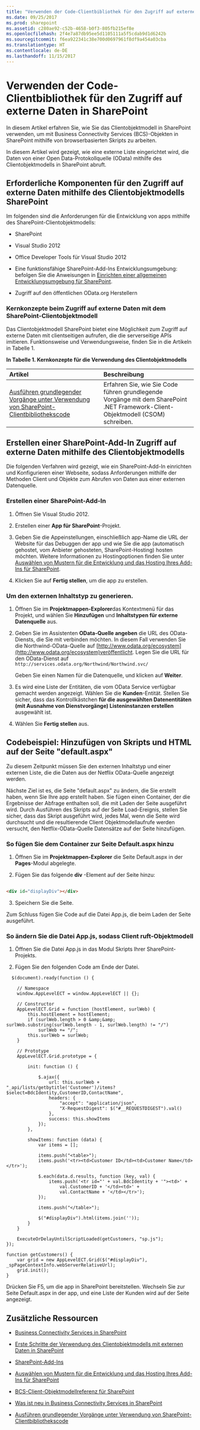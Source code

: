```yaml
---
title: "Verwenden der Code-Clientbibliothek für den Zugriff auf externe Daten in SharePoint"
ms.date: 09/25/2017
ms.prod: sharepoint
ms.assetid: c280ae92-c52b-4658-b0f3-805fb215ef8e
ms.openlocfilehash: 2f4e7a87db95ee5d1105111a5f5cdab9d1d6242b
ms.sourcegitcommit: f6ea922341c38e700d0697961f8df9a454a03cba
ms.translationtype: HT
ms.contentlocale: de-DE
ms.lasthandoff: 11/15/2017
---
```

# <a name="use-the-client-code-library-to-access-external-data-in-sharepoint"></a>Verwenden der Code-Clientbibliothek für den Zugriff auf externe Daten in SharePoint

In diesem Artikel erfahren Sie, wie Sie das Clientobjektmodell in SharePoint verwenden, um mit Business Connectivity Services (BCS)-Objekten in SharePoint mithilfe von browserbasierten Skripts zu arbeiten.

In diesem Artikel wird gezeigt, wie eine externe Liste eingerichtet wird, die Daten von einer Open Data-Protokollquelle (OData) mithilfe des Clientobjektmodells in SharePoint abruft.
  
    
    


## <a name="prerequisites-for-accessing-external-data-using-the-sharepoint-client-object-model"></a>Erforderliche Komponenten für den Zugriff auf externe Daten mithilfe des Clientobjektmodells SharePoint
<a name="bkmk_Prerequisites"> </a>

Im folgenden sind die Anforderungen für die Entwicklung von apps mithilfe des SharePoint-Clientobjektmodells:
  
    
    

- SharePoint
    
  
- Visual Studio 2012
    
  
- Office Developer Tools für Visual Studio 2012
    
  
- Eine funktionsfähige SharePoint-Add-Ins Entwicklungsumgebung: befolgen Sie die Anweisungen in  [Einrichten einer allgemeinen Entwicklungsumgebung für SharePoint](set-up-a-general-development-environment-for-sharepoint.md).
    
  
- Zugriff auf den öffentlichen OData.org Herstellern
    
  

### <a name="core-concepts-to-know-when-accessing-external-data-with-the-sharepoint-client-object-model"></a>Kernkonzepte beim Zugriff auf externe Daten mit dem SharePoint-Clientobjektmodell

Das Clientobjektmodell SharePoint bietet eine Möglichkeit zum Zugriff auf externe Daten mit clientseitigen aufrufen, die die serverseitige APIs imitieren. Funktionsweise und Verwendungsweise, finden Sie in die Artikeln in Tabelle 1.
  
    
    

**In Tabelle 1. Kernkonzepte für die Verwendung des Clientobjektmodells**


|**Artikel**|**Beschreibung**|
|:-----|:-----|
| [Ausführen grundlegender Vorgänge unter Verwendung von SharePoint-Clientbibliothekscode](http://msdn.microsoft.com/library/5a69c9e3-73bf-4ed5-bc19-182056bdb394%28Office.15%29.aspx) <br/> |Erfahren Sie, wie Sie Code führen grundlegende Vorgänge mit dem SharePoint .NET Framework-Client-Objektmodell (CSOM) schreiben.  <br/> |
   

## <a name="create-an-sharepoint-add-in-to-access-external-data-using-the-client-object-model"></a>Erstellen einer SharePoint-Add-In Zugriff auf externe Daten mithilfe des Clientobjektmodells
<a name="bkmk_CreateApp"> </a>

Die folgenden Verfahren wird gezeigt, wie ein SharePoint-Add-In einrichten und Konfigurieren einer Webseite, sodass Anforderungen mithilfe der Methoden Client und Objekte zum Abrufen von Daten aus einer externen Datenquelle.
  
    
    

### <a name="to-create-an-sharepoint-add-in"></a>Erstellen einer SharePoint-Add-In


1. Öffnen Sie Visual Studio 2012.
    
  
2. Erstellen einer **App für SharePoint**-Projekt.
    
  
3. Geben Sie die Appeinstellungen, einschließlich app-Name die URL der Website für das Debuggen der app und wie Sie die app (automatisch gehostet, vom Anbieter gehosteten, SharePoint-Hosting) hosten möchten. Weitere Informationen zu Hostingoptionen finden Sie unter  [Auswählen von Mustern für die Entwicklung und das Hosting Ihres Add-Ins für SharePoint](http://msdn.microsoft.com/library/05ce5435-0a03-4ddc-976b-c33b08d03457%28Office.15%29.aspx).
    
  
4. Klicken Sie auf **Fertig stellen**, um die app zu erstellen.
    
  

### <a name="to-generate-the-external-content-type"></a>Um den externen Inhaltstyp zu generieren.


1. Öffnen Sie im **Projektmappen-Explorer**das Kontextmenü für das Projekt, und wählen Sie **Hinzufügen** und **Inhaltstypen für externe Datenquelle** aus.
    
  
2. Geben Sie im Assistenten **OData-Quelle angeben** die URL des OData-Diensts, die Sie mit verbinden möchten. In diesem Fall verwenden Sie die Northwind-OData-Quelle auf [http://www.odata.org/ecosystem](http://www.odata.org/ecosystem)veröffentlicht. Legen Sie die URL für den OData-Dienst auf  `http://services.odata.org/Northwind/Northwind.svc/`
    
    Geben Sie einen Namen für die Datenquelle, und klicken auf **Weiter**.
    
  
3. Es wird eine Liste der Entitäten, die vom OData Service verfügbar gemacht werden angezeigt. Wählen Sie die **Kunden**-Entität. Stellen Sie sicher, dass das Kontrollkästchen **für die ausgewählten Datenentitäten (mit Ausnahme von Dienstvorgänge) Listeninstanzen erstellen** ausgewählt ist.
    
  
4. Wählen Sie **Fertig stellen** aus.
    
  

## <a name="code-example-add-scripts-and-html-to-the-defaultaspx-page"></a>Codebeispiel: Hinzufügen von Skripts und HTML auf der Seite "default.aspx"
<a name="bkmk_AddUIelements"> </a>

Zu diesem Zeitpunkt müssen Sie den externen Inhaltstyp und einer externen Liste, die die Daten aus der Netflix OData-Quelle angezeigt werden. 
  
    
    
Nächste Ziel ist es, die Seite "default.aspx" zu ändern, die Sie erstellt haben, wenn Sie Ihre app erstellt haben. Sie fügen einen Container, der die Ergebnisse der Abfrage enthalten soll, die mit Laden der Seite ausgeführt wird. Durch Ausführen des Skripts auf der Seite Load-Ereignis, stellen Sie sicher, dass das Skript ausgeführt wird, jedes Mal, wenn die Seite wird durchsucht und die resultierende Client Objektmodellaufrufe werden versucht, den Netflix-OData-Quelle Datensätze auf der Seite hinzufügen. 
  
    
    

### <a name="to-add-the-container-to-the-defaultaspx-page"></a>So fügen Sie dem Container zur Seite Default.aspx hinzu


1. Öffnen Sie im **Projektmappen-Explorer** die Seite Default.aspx in der **Pages**-Modul abgelegte.
    
  
2. Fügen Sie das folgende **div** -Element auf der Seite hinzu:
    
```HTML
  
<div id="displayDiv"></div>
```

3. Speichern Sie die Seite.
    
  
Zum Schluss fügen Sie Code auf die Datei App.js, die beim Laden der Seite ausgeführt.
  
    
    

### <a name="to-modify-the-appjs-file-to-make-client-object-model-calls"></a>So ändern Sie die Datei App.js, sodass Client ruft-Objektmodell


1. Öffnen Sie die Datei App.js in das Modul Skripts Ihrer SharePoint-Projekts.
    
  
2. Fügen Sie den folgenden Code am Ende der Datei.
    
```
  $(document).ready(function () {

    // Namespace
    window.AppLevelECT = window.AppLevelECT || {};

    // Constructor
    AppLevelECT.Grid = function (hostElement, surlWeb) {
        this.hostElement = hostElement;
        if (surlWeb.length > 0 &amp;&amp; surlWeb.substring(surlWeb.length - 1, surlWeb.length) != "/")
            surlWeb += "/";
        this.surlWeb = surlWeb;
    }

    // Prototype
    AppLevelECT.Grid.prototype = {

        init: function () {

            $.ajax({
                url: this.surlWeb + "_api/lists/getbytitle('Customer')/items?$select=BdcIdentity,CustomerID,ContactName",
                headers: {
                    "accept": "application/json",
                    "X-RequestDigest": $("#__REQUESTDIGEST").val()
                },
                success: this.showItems
            });
        },

        showItems: function (data) {
            var items = [];

            items.push("<table>");
            items.push('<tr><td>Customer ID</td><td>Customer Name</td></tr>');

            $.each(data.d.results, function (key, val) {
                items.push('<tr id="' + val.BdcIdentity + '"><td>' +
                    val.CustomerID + '</td><td>' +
                    val.ContactName + '</td></tr>');
            });

            items.push("</table>");

            $("#displayDiv").html(items.join(''));
        }
    }

    ExecuteOrDelayUntilScriptLoaded(getCustomers, "sp.js");
});

function getCustomers() {
    var grid = new AppLevelECT.Grid($("#displayDiv"), _spPageContextInfo.webServerRelativeUrl);
    grid.init();
}
```

Drücken Sie F5, um die app in SharePoint bereitstellen. Wechseln Sie zur Seite Default.aspx in der app, und eine Liste der Kunden wird auf der Seite angezeigt.
  
    
    

## <a name="additional-resources"></a>Zusätzliche Ressourcen
<a name="bkmk_Addresources"> </a>


-  [Business Connectivity Services in SharePoint](business-connectivity-services-in-sharepoint.md)
    
  
-  [Erste Schritte der Verwendung des Clientobjektmodells mit externen Daten in SharePoint](get-started-using-the-client-object-model-with-external-data-in-sharepoint.md)
    
  
-  [SharePoint-Add-Ins](http://msdn.microsoft.com/library/cd1eda9e-8e54-4223-93a9-a6ea0d18df70%28Office.15%29.aspx)
    
  
-  [Auswählen von Mustern für die Entwicklung und das Hosting Ihres Add-Ins für SharePoint](http://msdn.microsoft.com/library/05ce5435-0a03-4ddc-976b-c33b08d03457%28Office.15%29.aspx)
    
  
-  [BCS-Client-Objektmodellreferenz für SharePoint](bcs-client-object-model-reference-for-sharepoint.md)
    
  
-  [Was ist neu in Business Connectivity Services in SharePoint](what-s-new-in-business-connectivity-services-in-sharepoint.md)
    
  
-  [Ausführen grundlegender Vorgänge unter Verwendung von SharePoint-Clientbibliothekscode](http://msdn.microsoft.com/library/5a69c9e3-73bf-4ed5-bc19-182056bdb394%28Office.15%29.aspx)
    
  

